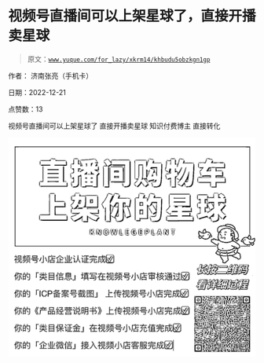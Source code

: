 # 视频号直播间可以上架星球了，直接开播卖星球

> 原文：[`www.yuque.com/for_lazy/xkrm14/khbudu5obzkgn1gp`](https://www.yuque.com/for_lazy/xkrm14/khbudu5obzkgn1gp)

作者： 济南张亮（手机卡） 

日期：2022-12-21 

点赞数：13 

视频号直播间可以上架星球了 直接开播卖星球 知识付费博主 直接转化 

![](img/409190622d1eca3fd0e38e69f4982020.png) 

